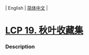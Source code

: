 | English | [简体中文](README.md) |

# [LCP 19. 秋叶收藏集](https://leetcode-cn.com/problems/UlBDOe)
 ### Description
